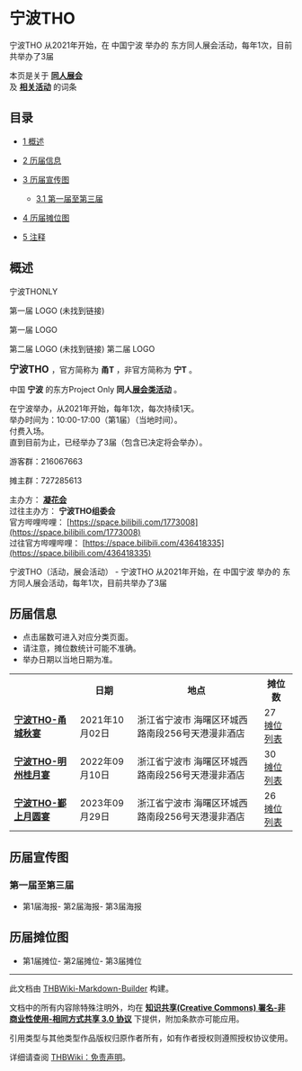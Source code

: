 # 宁波THO

<!-- source html: G:\repos\THBWiki-Markdown-Builder\THBWikiMarkdown\Temp\main\6\65\ns0%3A%E5%AE%81%E6%B3%A2THO.html -->

宁波THO 从2021年开始，在 中国宁波 举办的  东方同人展会活动，每年1次，目前共举办了3届

本页是关于 **[同人展会](./同人展会.md#展会类活动)**   
及 **[相关活动](./相关活动.md)** 的词条

## 目录

- [1 概述](#概述)
- [2 历届信息](#历届信息)
- [3 历届宣传图](#历届宣传图)

  - [3.1 第一届至第三届](#第一届至第三届)



- [4 历届摊位图](#历届摊位图)
- [5 注释](#注释)





## 概述



  
宁波THONLY
  


第一届 LOGO (未找到链接)

第一届  LOGO


第二届 LOGO (未找到链接)
第二届 LOGO




  
<big> **宁波THO** </big>，官方简称为 **甬T** ，非官方简称为 **宁T** 。  
  
  
  
  
中国 **宁波** 的东方Project Only **同人[展会类活动](./展会类活动.md#展会类活动)** 。  
  
在宁波举办，从2021年开始，每年1次，每次持续1天。  
举办时间为：10:00-17:00（第1届）（当地时间）。  
付费入场。  
直到目前为止，已经举办了3届（包含已决定将会举办）。  
  
游客群：216067663  

摊主群：727285613  
  
  
  
  
主办方： **[凝花会](./凝花会.md)**   
过往主办方： **宁波THO组委会**   
官方哔哩哔哩： [https://space.bilibili.com/1773008](https://space.bilibili.com/1773008)   
过往官方哔哩哔哩： [https://space.bilibili.com/436418335](https://space.bilibili.com/436418335)   
  
宁波THO（活动，展会活动） - 宁波THO 从2021年开始，在 中国宁波 举办的  东方同人展会活动，每年1次，目前共举办了3届

## 历届信息
- 点击届数可进入对应分类页面。
- 请注意，摊位数统计可能不准确。
- 举办日期以当地日期为准。


<table>
<tbody><tr><th> </th><th>日期</th><th>地点</th><th>摊位数</th></tr>
<tr><td id="1"><b><a href="/展会作品列表?e=%E5%AE%81%E6%B3%A2THO%231">宁波THO-甬城秋宴</a></b></td><td id="ev-1">2021年10月02日</td><td>浙江省宁波市 海曙区环城西路南段256号天港漫非酒店<br><small><span style="color:grey;"></span></small></td><td>27<br><a href="./宁波THO-第1届摊位.md" title="宁波THO/第1届摊位">摊位列表</a></td></tr>
<tr><td id="2"><b><a href="/展会作品列表?e=%E5%AE%81%E6%B3%A2THO%232">宁波THO-明州桂月宴</a></b></td><td id="ev-2">2022年09月10日</td><td>浙江省宁波市 海曙区环城西路南段256号天港漫非酒店<br><small><span style="color:grey;"></span></small></td><td>30<br><a href="./宁波THO-第2届摊位.md" title="宁波THO/第2届摊位">摊位列表</a></td></tr>
<tr><td id="3"><b><a href="/展会作品列表?e=%E5%AE%81%E6%B3%A2THO%233">宁波THO-鄞上月圆宴</a></b></td><td id="ev-3">2023年09月29日</td><td>浙江省宁波市 海曙区环城西路南段256号天港漫非酒店<br><small><span style="color:grey;"></span></small></td><td>26<br><a href="./宁波THO-第3届摊位.md" title="宁波THO/第3届摊位">摊位列表</a></td></tr>
</tbody></table>



## 历届宣传图

### 第一届至第三届
- [](./文件-宁波THO1_宣传图1.jpg.md)第1届海报- [](./文件-甬T2宣传主图.jpg.md)第2届海报- [](./文件-宁波THO3_宣传图.png.md)第3届海报


## 历届摊位图
- [](./文件-宁波tho场地图.jpg.md)第1届摊位- [](./文件-甬T2二宣摊位.png.md)第2届摊位- [](./文件-宁波THO3_摊位图.jpg.md)第3届摊位


  
  

  

  
  






---

此文档由 [THBWiki-Markdown-Builder](https://github.com/Delsin-Yu/THBWiki-Markdown-Builder) 构建。

文档中的所有内容除特殊注明外，均在 [**知识共享(Creative Commons) 署名-非商业性使用-相同方式共享 3.0 协议**](https://creativecommons.org/licenses/by-sa/3.0/deed.zh-hans) 下提供，附加条款亦可能应用。

引用类型与其他类型作品版权归原作者所有，如有作者授权则遵照授权协议使用。

详细请查阅 [THBWiki：免责声明](https://thbwiki.cc/THBWiki:%E5%85%8D%E8%B4%A3%E5%A3%B0%E6%98%8E)。

